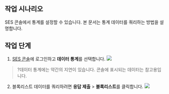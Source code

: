 ## 작업 시나리오
SES 콘솔에서 통계를 설정할 수 있습니다. 본 문서는 통계 데이터를 쿼리하는 방법을 설명합니다.

## 작업 단계
1. [SES 콘솔](https://console.cloud.tencent.com/ses/stats)에 로그인하고 **데이터 통계**를 선택합니다.
![](https://staticintl.cloudcachetci.com/yehe/backend-news/xRfw046_tapd_10114221_base64_1671525950_31.png)
>?데이터 통계에는 약간의 지연이 있습니다. 콘솔에 표시되는 데이터는 참고용입니다.
>
2. 블록리스트 데이터를 쿼리하려면 **응답 제출** > **블록리스트**를 클릭합니다.
![](https://staticintl.cloudcachetci.com/yehe/backend-news/QnjD101_tapd_10114221_base64_1671525977_78.png)
